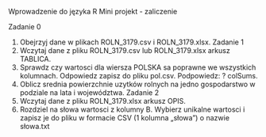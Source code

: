 Wprowadzenie do języka R
  Mini projekt - zaliczenie
  
Zadanie 0
1) Obejrzyj dane w plikach ROLN_3179.csv i ROLN_3179.xlsx.
Zadanie 1
1) Wczytaj dane z pliku ROLN_3179.csv lub ROLN_3179.xlsx arkusz TABLICA.
2) Sprawdz czy wartosci dla wiersza POLSKA sa poprawne we wszystkich kolumnach. Odpowiedz zapisz
do pliku pol.csv. Podpowiedz: ? colSums.
3) Oblicz srednia powierzchnie uzytków rolnych na jedno gospodarstwo w podziale na lata i województwa.
Zadanie 2
1) Wczytaj dane z pliku ROLN_3179.xlsx arkusz OPIS.
2) Rozdziel na słowa wartosci z kolumny B. Wybierz unikalne wartosci i zapisz je do pliku w formacie
CSV (1 kolumna „słowa”) o nazwie słowa.txt
